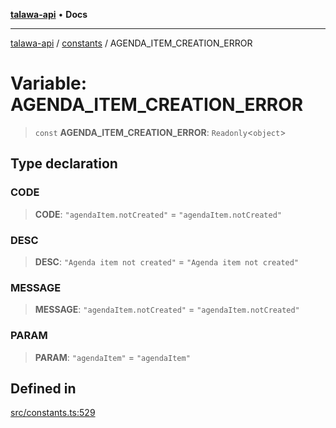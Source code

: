 [**talawa-api**](../../README.md) • **Docs**

***

[talawa-api](../../modules.md) / [constants](../README.md) / AGENDA\_ITEM\_CREATION\_ERROR

# Variable: AGENDA\_ITEM\_CREATION\_ERROR

> `const` **AGENDA\_ITEM\_CREATION\_ERROR**: `Readonly`\<`object`\>

## Type declaration

### CODE

> **CODE**: `"agendaItem.notCreated"` = `"agendaItem.notCreated"`

### DESC

> **DESC**: `"Agenda item not created"` = `"Agenda item not created"`

### MESSAGE

> **MESSAGE**: `"agendaItem.notCreated"` = `"agendaItem.notCreated"`

### PARAM

> **PARAM**: `"agendaItem"` = `"agendaItem"`

## Defined in

[src/constants.ts:529](https://github.com/PalisadoesFoundation/talawa-api/blob/6712e9940a5702665afc506fa9f6e9d7e1dc7991/src/constants.ts#L529)
